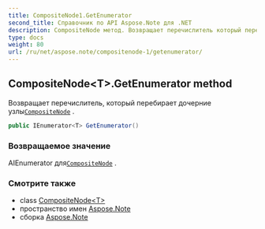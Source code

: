 ```yaml
---
title: CompositeNode1.GetEnumerator
second_title: Справочник по API Aspose.Note для .NET
description: CompositeNode метод. Возвращает перечислитель который перебирает дочерние узлыCompositeNode .
type: docs
weight: 80
url: /ru/net/aspose.note/compositenode-1/getenumerator/
---
```

## CompositeNode&lt;T&gt;.GetEnumerator method

Возвращает перечислитель, который перебирает дочерние узлы[`CompositeNode`](../) .

```csharp
public IEnumerator<T> GetEnumerator()
```

### Возвращаемое значение

АIEnumerator для[`CompositeNode`](../) .

### Смотрите также

* class [CompositeNode&lt;T&gt;](../)
* пространство имен [Aspose.Note](../../compositenode-1/)
* сборка [Aspose.Note](../../../)


